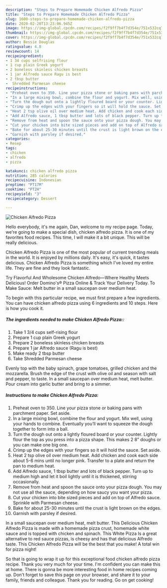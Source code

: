 ```yaml
---
description: "Steps to Prepare Homemade Chicken Alfredo Pizza"
title: "Steps to Prepare Homemade Chicken Alfredo Pizza"
slug: 1600-steps-to-prepare-homemade-chicken-alfredo-pizza
date: 2020-02-20T13:23:06.945Z
image: https://img-global.cpcdn.com/recipes/f2f9ff7b4f7d354e/751x532cq70/chicken-alfredo-pizza-recipe-main-photo.jpg
thumbnail: https://img-global.cpcdn.com/recipes/f2f9ff7b4f7d354e/751x532cq70/chicken-alfredo-pizza-recipe-main-photo.jpg
cover: https://img-global.cpcdn.com/recipes/f2f9ff7b4f7d354e/751x532cq70/chicken-alfredo-pizza-recipe-main-photo.jpg
author: Bessie Douglas
ratingvalue: 4.8
reviewcount: 14
recipeingredient:
- 1 34 cups selfrising flour
- 1 cup plain Greek yogurt
- 2 boneless skinless chicken breasts
- 1 jar Alfredo sauce Ragu is best
- 2 tbsp butter
-  Shredded Parmesan cheese
recipeinstructions:
- "Preheat oven to 350. Line your pizza stone or baking pans with parchment paper. Set aside."
- "In a large mixing bowl, combine the flour and yogurt. Mix well, using your hands to combine. Eventually you’ll want to squeeze the dough together to form into a ball."
- "Turn the dough out onto a lightly floured board or your counter. Lightly flour the top as you press into a pizza shape. This makes 2 8” doughs or you can make one big one."
- "Crimp up the edges with your fingers so it will hold the sauce. Set aside."
- "Heat 2 tsp olive oil over medium heat. Add chicken and cook each side about 5-6 mins until no longer pink. Transfer to a plate and return the pan to medium heat."
- "Add Alfredo sauce, 1 tbsp butter and lots of black pepper. Turn up to medium high and let it boil lightly until it is thickened, stirring occasionally."
- "Remove from heat and spoon the sauce onto your pizza dough. You may not use all the sauce, depending on how saucy you want your pizza."
- "Cut your chicken into bite sized pieces and add on top of Alfredo sauce. Sprinkle with Parmesan cheese."
- "Bake for about 25-30 minutes until the crust is light brown on the edges."
- "Garnish with parsley if desired."
categories:
- Resep
tags:
- chicken
- alfredo
- pizza

katakunci: chicken alfredo pizza
nutrition: 285 calories
recipecuisine: Indonesian
preptime: "PT17M"
cooktime: "PT2H"
recipeyield: "3"
recipecategory: Dessert

---
```



![Chicken Alfredo Pizza](https://img-global.cpcdn.com/recipes/f2f9ff7b4f7d354e/751x532cq70/chicken-alfredo-pizza-recipe-main-photo.jpg)

Hello everybody, it's me again, Dan, welcome to my recipe page. Today, we're going to make a special dish, chicken alfredo pizza. It is one of my favorites food recipes. This time, I will make it a bit unique. This will be really delicious.

Chicken Alfredo Pizza is one of the most popular of current trending meals in the world. It is enjoyed by millions daily. It's easy, it's quick, it tastes delicious. Chicken Alfredo Pizza is something which I've loved my entire life. They are fine and they look fantastic.

Try Flavorful And Wholesome Chicken Alfredo—Where Healthy Meets Delicious! Order Domino&#39;s® Pizza Online &amp; Track Your Delivery Today. To Make Sauce: Melt butter in a small saucepan over medium heat.


To begin with this particular recipe, we must first prepare a few ingredients. You can have chicken alfredo pizza using 6 ingredients and 10 steps. Here is how you cook it.

##### The ingredients needed to make Chicken Alfredo Pizza::

1. Take 1 3/4 cups self-rising flour
1. Prepare 1 cup plain Greek yogurt
1. Prepare 2 boneless skinless chicken breasts
1. Prepare 1 jar Alfredo sauce (Ragu is best)
1. Make ready 2 tbsp butter
1. Take  Shredded Parmesan cheese


Evenly top with the baby spinach, grape tomatoes, grilled chicken and the mozzarella. Brush the edge of the crust with olive oil and season with salt and pepper, to taste. In a small saucepan over medium heat, melt butter. Pour cream into garlic butter and bring to a simmer. 

##### Instructions to make Chicken Alfredo Pizza:

1. Preheat oven to 350. Line your pizza stone or baking pans with parchment paper. Set aside.
1. In a large mixing bowl, combine the flour and yogurt. Mix well, using your hands to combine. Eventually you’ll want to squeeze the dough together to form into a ball.
1. Turn the dough out onto a lightly floured board or your counter. Lightly flour the top as you press into a pizza shape. This makes 2 8” doughs or you can make one big one.
1. Crimp up the edges with your fingers so it will hold the sauce. Set aside.
1. Heat 2 tsp olive oil over medium heat. Add chicken and cook each side about 5-6 mins until no longer pink. Transfer to a plate and return the pan to medium heat.
1. Add Alfredo sauce, 1 tbsp butter and lots of black pepper. Turn up to medium high and let it boil lightly until it is thickened, stirring occasionally.
1. Remove from heat and spoon the sauce onto your pizza dough. You may not use all the sauce, depending on how saucy you want your pizza.
1. Cut your chicken into bite sized pieces and add on top of Alfredo sauce. Sprinkle with Parmesan cheese.
1. Bake for about 25-30 minutes until the crust is light brown on the edges.
1. Garnish with parsley if desired.


In a small saucepan over medium heat, melt butter. This Delicious Chicken Alfredo Pizza is made with a homemade pizza crust, homemade white sauce and is topped with chicken and spinach. This White Pizza Is a great alternative to red sauce pizzas, is cheesy and has that delicious Alfredo taste. This Chicken Alfredo Pizza will be the best that you make! A total win for pizza night! 

So that is going to wrap it up for this exceptional food chicken alfredo pizza recipe. Thank you very much for your time. I'm confident you can make this at home. There is gonna be more interesting food in home recipes coming up. Don't forget to save this page on your browser, and share it to your family, friends and colleague. Thank you for reading. Go on get cooking!
